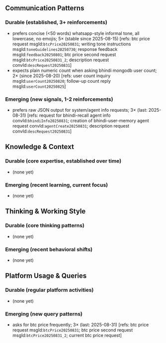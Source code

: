 ## Communication Patterns
### Durable (established, 3+ reinforcements)
- prefers concise (<50 words) whatsapp-style informal tone, all lowercase, no emojis; 5× (stable since 2025-08-15) [refs: btc price request msgId:`btcPrice20250831`; writing tone instructions msgId:`toneGuidelines20250730`; response feedback msgId:`feedback20250801`; btc price second request msgId:`btcPrice20250831_2`; description request convId:`descRequest20250831`]
- expects plain numeric count when asking bhindi mongodb user count; 2× (since 2025-08-20) [refs: user count inquiry msgId:`userCount20250820`; follow-up count reply msgId:`userCount20250825`]

### Emerging (new signals, 1-2 reinforcements)
- prefers raw JSON output for system/agent info requests; 3× (last: 2025-08-31) [refs: request for bhindi-recall agent info convId:`bhindiInfo20250831`; creation of bhindi-user-memory agent request convId:`agentCreate20250831`; description request convId:`descRequest20250831`]

## Knowledge & Context
### Durable (core expertise, established over time)
- (none yet)

### Emerging (recent learning, current focus)
- (none yet)

## Thinking & Working Style
### Durable (core thinking patterns)
- (none yet)

### Emerging (recent behavioral shifts)
- (none yet)

## Platform Usage & Queries
### Durable (regular platform activities)
- (none yet)

### Emerging (new query patterns)
- asks for btc price frequently; 3× (last: 2025-08-31) [refs: btc price request msgId:`btcPrice20250831`; btc price second request msgId:`btcPrice20250831_2`; current btc price request]
